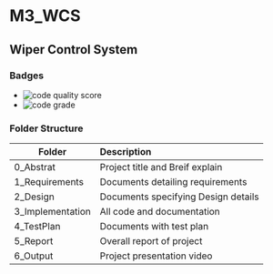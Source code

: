 # M3_WCS

## Wiper Control System  

### Badges

* ![code quality score](https://api.codiga.io/project/32462/score/svg)
* ![code grade](https://api.codiga.io/project/32462/status/svg)


### Folder Structure
| Folder | Description |
| -------|:------------|
| 0_Abstrat | Project title and Breif explain |
| 1_Requirements | Documents detailing requirements |
| 2_Design | Documents specifying Design details |
| 3_Implementation | All code and documentation |
| 4_TestPlan | Documents with test plan |
| 5_Report | Overall report of project |
| 6_Output | Project presentation video  |

